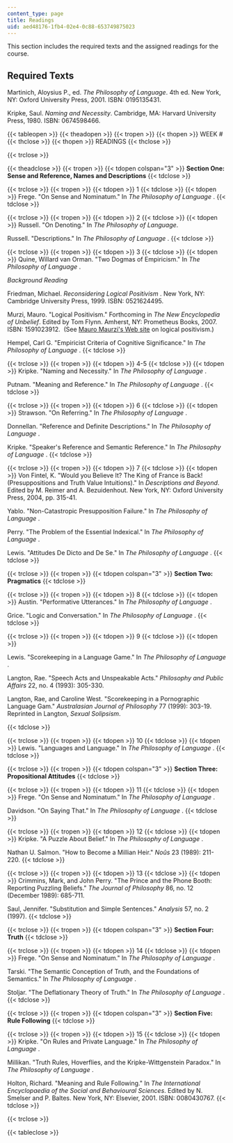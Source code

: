```yaml
---
content_type: page
title: Readings
uid: aed48176-1fb4-02e4-0c88-653749875023
---
```


This section includes the required texts and the assigned readings for the course.

Required Texts
--------------

Martinich, Aloysius P., ed. _The Philosophy of Language_. 4th ed. New York, NY: Oxford University Press, 2001. ISBN: 0195135431.

Kripke, Saul. _Naming and Necessity_. Cambridge, MA: Harvard University Press, 1980. ISBN: 0674598466.

{{< tableopen >}}
{{< theadopen >}}
{{< tropen >}}
{{< thopen >}}
WEEK #
{{< thclose >}}
{{< thopen >}}
READINGS
{{< thclose >}}

{{< trclose >}}

{{< theadclose >}}
{{< tropen >}}
{{< tdopen colspan="3" >}}
**Section One: Sense and Reference, Names and Descriptions**
{{< tdclose >}}

{{< trclose >}}
{{< tropen >}}
{{< tdopen >}}
1
{{< tdclose >}}
{{< tdopen >}}
Frege. "On Sense and Nominatum." In _The Philosophy of Language_ .
{{< tdclose >}}

{{< trclose >}}
{{< tropen >}}
{{< tdopen >}}
2
{{< tdclose >}}
{{< tdopen >}}
Russell. "On Denoting." In _The Philosophy of Language_.  
  
Russell. "Descriptions." In _The Philosophy of Language_ .
{{< tdclose >}}

{{< trclose >}}
{{< tropen >}}
{{< tdopen >}}
3
{{< tdclose >}}
{{< tdopen >}}
Quine, Willard van Orman. "Two Dogmas of Empiricism." In _The Philosophy of Language_ .  
  
_Background Reading_  
  
Friedman, Michael. _Reconsidering Logical Positivism_ . New York, NY: Cambridge University Press, 1999. ISBN: 0521624495.  
  
Murzi, Mauro. "Logical Positivism." Forthcoming in _The New Encyclopedia of Unbelief_. Edited by Tom Flynn. Amherst, NY: Prometheus Books, 2007. ISBN: 1591023912.  (See [Mauro Maurzi's Web site](http://murzim.net/LP/LP00.html) on logical positivism.)  
  
Hempel, Carl G. "Empiricist Criteria of Cognitive Significance." In _The Philosophy of Language_ .
{{< tdclose >}}

{{< trclose >}}
{{< tropen >}}
{{< tdopen >}}
4-5
{{< tdclose >}}
{{< tdopen >}}
Kripke. "Naming and Necessity." In _The Philosophy of Language_ .  
  
Putnam. "Meaning and Reference." In _The Philosophy of Language_ .
{{< tdclose >}}

{{< trclose >}}
{{< tropen >}}
{{< tdopen >}}
6
{{< tdclose >}}
{{< tdopen >}}
Strawson. "On Referring." In _The Philosophy of Language_ .  
  
Donnellan. "Reference and Definite Descriptions." In _The Philosophy of Language_ .  
  
Kripke. "Speaker's Reference and Semantic Reference." In _The Philosophy of Language_ .
{{< tdclose >}}

{{< trclose >}}
{{< tropen >}}
{{< tdopen >}}
7
{{< tdclose >}}
{{< tdopen >}}
Von Fintel, K. "Would you Believe It? The King of France is Back! (Presuppositions and Truth Value Intuitions)." In _Descriptions and Beyond_. Edited by M. Reimer and A. Bezuidenhout. New York, NY: Oxford University Press, 2004, pp. 315-41.  
  
Yablo. "Non-Catastropic Presupposition Failure." In _The Philosophy of Language_ .  
  
Perry. "The Problem of the Essential Indexical." In _The Philosophy of Language_ .  
  
Lewis. "Attitudes De Dicto and De Se." In _The Philosophy of Language_ .
{{< tdclose >}}

{{< trclose >}}
{{< tropen >}}
{{< tdopen colspan="3" >}}
**Section Two: Pragmatics**
{{< tdclose >}}

{{< trclose >}}
{{< tropen >}}
{{< tdopen >}}
8
{{< tdclose >}}
{{< tdopen >}}
Austin. "Performative Utterances." In _The Philosophy of Language_ .  
  
Grice. "Logic and Conversation." In _The Philosophy of Language_ .
{{< tdclose >}}

{{< trclose >}}
{{< tropen >}}
{{< tdopen >}}
9
{{< tdclose >}}
{{< tdopen >}}


Lewis. "Scorekeeping in a Language Game." In _The Philosophy of Language_ .  
  
Langton, Rae. "Speech Acts and Unspeakable Acts." _Philosophy and Public_ _Affairs_ 22, no. 4 (1993): 305-330.  
  
Langton, Rae, and Caroline West. "Scorekeeping in a Pornographic Language Gam." _Australasian Journal of Philosophy_ 77 (1999): 303-19. Reprinted in Langton, _Sexual Solipsism_.


{{< tdclose >}}

{{< trclose >}}
{{< tropen >}}
{{< tdopen >}}
10
{{< tdclose >}}
{{< tdopen >}}
Lewis. "Languages and Language." In _The Philosophy of Language_ .
{{< tdclose >}}

{{< trclose >}}
{{< tropen >}}
{{< tdopen colspan="3" >}}
**Section Three: Propositional Attitudes**
{{< tdclose >}}

{{< trclose >}}
{{< tropen >}}
{{< tdopen >}}
11
{{< tdclose >}}
{{< tdopen >}}
Frege. "On Sense and Nominatum." In _The Philosophy of Language_ .  
  
Davidson. "On Saying That." In _The Philosophy of Language_ .
{{< tdclose >}}

{{< trclose >}}
{{< tropen >}}
{{< tdopen >}}
12
{{< tdclose >}}
{{< tdopen >}}
Kripke. "A Puzzle About Belief." In _The Philosophy of Language_ .  
  
Nathan U. Salmon. "How to Become a Millian Heir." _Noûs_ 23 (1989): 211-220.
{{< tdclose >}}

{{< trclose >}}
{{< tropen >}}
{{< tdopen >}}
13
{{< tdclose >}}
{{< tdopen >}}
Crimmins, Mark, and John Perry. "The Prince and the Phone Booth: Reporting Puzzling Beliefs." _The Journal of Philosophy_ 86, no. 12 (December 1989): 685-711.  
  
Saul, Jennifer. "Substitution and Simple Sentences." _Analysis_ 57, no. 2 (1997).
{{< tdclose >}}

{{< trclose >}}
{{< tropen >}}
{{< tdopen colspan="3" >}}
**Section Four: Truth**
{{< tdclose >}}

{{< trclose >}}
{{< tropen >}}
{{< tdopen >}}
14
{{< tdclose >}}
{{< tdopen >}}
Frege. "On Sense and Nominatum." In _The Philosophy of Language_ .  
  
Tarski. "The Semantic Conception of Truth, and the Foundations of Semantics." In _The Philosophy of Language_ .  
  
Stoljar. "The Deflationary Theory of Truth." In _The Philosophy of Language_ .
{{< tdclose >}}

{{< trclose >}}
{{< tropen >}}
{{< tdopen colspan="3" >}}
**Section Five: Rule Following**
{{< tdclose >}}

{{< trclose >}}
{{< tropen >}}
{{< tdopen >}}
15
{{< tdclose >}}
{{< tdopen >}}
Kripke. "On Rules and Private Language." In _The Philosophy of Language_ .  
  
Millikan. "Truth Rules, Hoverflies, and the Kripke-Wittgenstein Paradox." In _The Philosophy of Language_ .  
  
Holton, Richard. "Meaning and Rule Following." In _The International Encyclopaedia of the Social and Behavioural Sciences_. Edited by N. Smelser and P. Baltes. New York, NY: Elsevier, 2001. ISBN: 0080430767.
{{< tdclose >}}

{{< trclose >}}

{{< tableclose >}}
